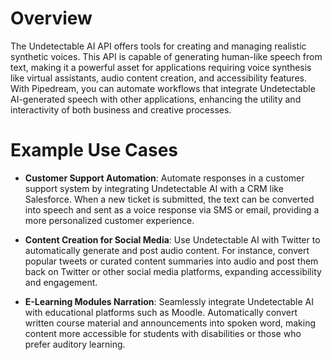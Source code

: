 # Overview

The Undetectable AI API offers tools for creating and managing realistic synthetic voices. This API is capable of generating human-like speech from text, making it a powerful asset for applications requiring voice synthesis like virtual assistants, audio content creation, and accessibility features. With Pipedream, you can automate workflows that integrate Undetectable AI-generated speech with other applications, enhancing the utility and interactivity of both business and creative processes.

# Example Use Cases

- **Customer Support Automation**: Automate responses in a customer support system by integrating Undetectable AI with a CRM like Salesforce. When a new ticket is submitted, the text can be converted into speech and sent as a voice response via SMS or email, providing a more personalized customer experience.

- **Content Creation for Social Media**: Use Undetectable AI with Twitter to automatically generate and post audio content. For instance, convert popular tweets or curated content summaries into audio and post them back on Twitter or other social media platforms, expanding accessibility and engagement.

- **E-Learning Modules Narration**: Seamlessly integrate Undetectable AI with educational platforms such as Moodle. Automatically convert written course material and announcements into spoken word, making content more accessible for students with disabilities or those who prefer auditory learning.
